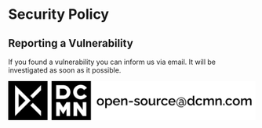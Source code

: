 # Security Policy

## Reporting a Vulnerability

If you found a vulnerability you can inform us via email. It will be investigated as soon as it possible.

![contact](./github/../.github/assets/logo.png)
